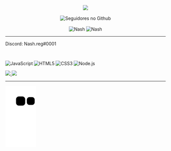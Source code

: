 <p align="center">
    <img src="https://discord.c99.nl/widget/theme-4/832340116395655288.png" />
</p>

<p align="center">
    <img src="https://img.shields.io/github/followers/NashKK?label=Follow&style=social" alt="Seguidores no Github" /><br>
    <br>
    <img src="https://github-readme-stats.vercel.app/api?username=NashKK&show_icons=true&theme=dark" alt="Nash" />
    <img src="https://github-readme-stats.vercel.app/api/top-langs/?username=NashKK&theme=dark" alt="Nash" />
   
</p>
<hr>

Discord: Nash.reg#0001

<br>

![JavaScript](https://img.shields.io/badge/-JavaScript-000000?style=for-the-badge&logo=javascript)
![HTML5](https://img.shields.io/badge/-HTML5-000000?style=for-the-badge&logo=HTML5)
![CSS3](https://img.shields.io/badge/-CSS3-000000?style=for-the-badge&logo=CSS3&logoColor=3799d6)
![Node.js](https://img.shields.io/badge/-Node.js-000000?style=for-the-badge&logo=node.js&logoColor=339933)

<div>
 <a href = "https://www.youtube.com/channel/UCRSuf5ZcXMsNYpTV4DkE7pA"> <img src="https://img.shields.io/badge/YouTube-FF0000?style=for-the-badge&logo=youtube&logoColor=white"
<a href = "https://www.twitch.tv/scrollzzza"> <img src="https://img.shields.io/badge/Twitch-9146FF?style=for-the-badge&logo=twitch&logoColor=white"
</div>

<hr>

  ![Snake animation](https://github.com/rafaballerini/rafaballerini/blob/output/github-contribution-grid-snake.svg)
